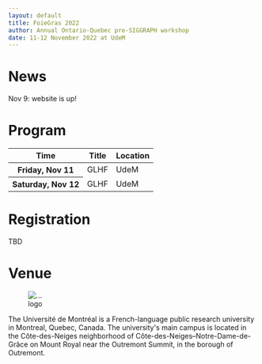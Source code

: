 ```yaml
---
layout: default
title: FoieGras 2022
author: Annual Ontario-Quebec pre-SIGGRAPH workshop
date: 11-12 November 2022 at UdeM
---
```


# News

Nov 9: website is up!

# Program

<table class="table table-striped">
  <thead>
    <tr>
      <th scope="col" class="w-20">Time</th>
      <th scope="col" class="w-40">Title</th>
      <th scope="col" class="w-40">Location</th>
    </tr>
  </thead>
  <tbody>
    <tr>
      <th scope="row">Friday, Nov 11</th>
      <td>GLHF</td>
      <td>UdeM</td>
    </tr>
    <tr>
      <th scope="row">Saturday, Nov 12</th>
      <td>GLHF</td>
      <td>UdeM</td>
    </tr>
  </tbody>
</table>

# Registration

TBD

# Venue

<div class="row">
  <div class="col-4">
    <figure class="figure">
        <img src="/assets/Universite_de_Montreal_logo.svg" class="figure-img img-fluid rounded" alt="...">
        <figcaption class="figure-caption" style="">logo</figcaption>
    </figure>
  </div>
  <div class="col-8">
  The Université de Montréal is a French-language public research university in Montreal, Quebec, Canada. The university's main campus is located in the Côte-des-Neiges neighborhood of Côte-des-Neiges–Notre-Dame-de-Grâce on Mount Royal near the Outremont Summit, in the borough of Outremont.
  </div>
</div>